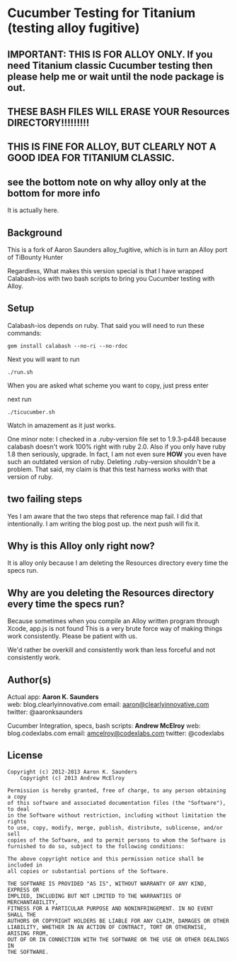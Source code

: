 Cucumber Testing for Titanium (testing alloy fugitive)
======================================================

## IMPORTANT: THIS IS FOR ALLOY ONLY. If you need Titanium classic Cucumber testing then please help me or wait until the node package is out.
## THESE BASH FILES WILL ERASE YOUR Resources DIRECTORY!!!!!!!!!
## THIS IS FINE FOR ALLOY, BUT CLEARLY NOT A GOOD IDEA FOR TITANIUM CLASSIC.

## see the bottom note on why alloy only at the bottom for more info


It is actually here. 

## Background


This is a fork of Aaron Saunders alloy_fugitive, which is in turn an Alloy port of TiBounty Hunter

Regardless, What makes this version special is that I have wrapped Calabash-ios with two bash scripts to bring you Cucumber testing with Alloy.


## Setup


Calabash-ios depends on ruby.
That said you will need to run these commands:

`gem install calabash --no-ri --no-rdoc`

Next you will want to run

`./run.sh`

When you are asked what scheme you want to copy, just press enter

next run

`./ticucumber.sh`

Watch in amazement as it just works.

One minor note: I checked in a .ruby-version file set to 1.9.3-p448 because calabash doesn't work 100% right with ruby 2.0.
Also if you only have ruby 1.8 then seriously, upgrade. In fact, I am not even sure **HOW** you even have such an outdated version of ruby.
Deleting .ruby-version shouldn't be a problem. That said, my claim is that this test harness works with that version of ruby.


## two failing steps

Yes I am aware that the two steps that reference map fail. I did that intentionally. I am writing the blog post up. the next push will fix it.


## Why is this Alloy only right now?

It is alloy only because I am deleting the Resources directory every time the specs run.

## Why are you deleting the Resources directory every time the specs run?

Because sometimes when you compile an Alloy written program through Xcode, app.js is not found
This is a very brute force way of making things work consistently. Please be patient with us.

We'd rather be overkill and consistently work than less forceful and not consistently work. 

## Author(s)

Actual app:
**Aaron K. Saunders**  
web: blog.clearlyinnovative.com
email: aaron@clearlyinnovative.com 
twitter: @aaronksaunders  

Cucumber Integration, specs, bash scripts:
**Andrew McElroy**
web: blog.codexlabs.com
email: amcelroy@codexlabs.com
twitter: @codexlabs

## License

    Copyright (c) 2012-2013 Aaron K. Saunders
		Copyright (c) 2013 Andrew McElroy

    Permission is hereby granted, free of charge, to any person obtaining a copy
    of this software and associated documentation files (the "Software"), to deal
    in the Software without restriction, including without limitation the rights
    to use, copy, modify, merge, publish, distribute, sublicense, and/or sell
    copies of the Software, and to permit persons to whom the Software is
    furnished to do so, subject to the following conditions:

    The above copyright notice and this permission notice shall be included in
    all copies or substantial portions of the Software.

    THE SOFTWARE IS PROVIDED "AS IS", WITHOUT WARRANTY OF ANY KIND, EXPRESS OR
    IMPLIED, INCLUDING BUT NOT LIMITED TO THE WARRANTIES OF MERCHANTABILITY,
    FITNESS FOR A PARTICULAR PURPOSE AND NONINFRINGEMENT. IN NO EVENT SHALL THE
    AUTHORS OR COPYRIGHT HOLDERS BE LIABLE FOR ANY CLAIM, DAMAGES OR OTHER
    LIABILITY, WHETHER IN AN ACTION OF CONTRACT, TORT OR OTHERWISE, ARISING FROM,
    OUT OF OR IN CONNECTION WITH THE SOFTWARE OR THE USE OR OTHER DEALINGS IN
    THE SOFTWARE.
